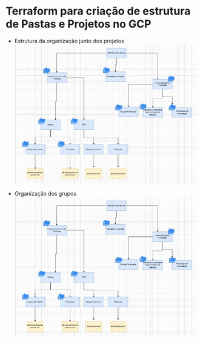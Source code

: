 # Terraform para criação de estrutura de Pastas e Projetos no GCP

- Estrutura da organização junto dos projetos
![Organizacional_Grupos](Organizacional_Grupos.jpg)

- Organização dos grupos
![Organização dos grupos](Organizacional_Grupos.jpg)
